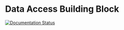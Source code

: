 # Data Access Building Block

[![Documentation Status](https://readthedocs.org/projects/data-access/badge/?version=latest)](https://eoepca.readthedocs.io/projects/data-access/en/latest/?badge=latest)
